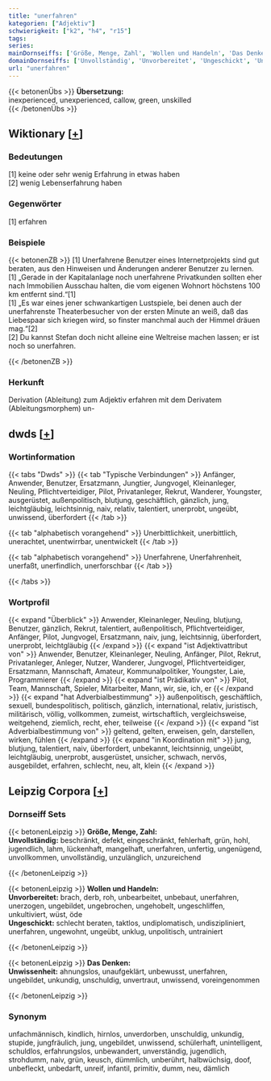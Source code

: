 ```yaml
---
title: "unerfahren"
kategorien: ["Adjektiv"]
schwierigkeit: ["k2", "h4", "r15"]
tags:
series:
mainDornseiffs: ['Größe, Menge, Zahl', 'Wollen und Handeln', 'Das Denken']
domainDornseiffs: ['Unvollständig', 'Unvorbereitet', 'Ungeschickt', 'Unwissenheit']
url: "unerfahren"
---
```


{{< betonenÜbs >}}
**Übersetzung:**  
inexperienced, unexperienced, callow, green, unskilled  
{{< /betonenÜbs >}}

## Wiktionary [[+](https://de.wiktionary.org/wiki/unerfahren)]

### Bedeutungen
[1] keine oder sehr wenig Erfahrung in etwas haben  
[2] wenig Lebenserfahrung haben  

### Gegenwörter
[1] erfahren  

### Beispiele
{{< betonenZB >}}
[1] Unerfahrene Benutzer eines Internetprojekts sind gut beraten, aus den Hinweisen und Änderungen anderer Benutzer zu lernen.  
[1] „Gerade in der Kapitalanlage noch unerfahrene Privatkunden sollten eher nach Immobilien Ausschau halten, die vom eigenen Wohnort höchstens 100 km entfernt sind.“[1]  
[1] „Es war eines jener schwankartigen Lustspiele, bei denen auch der unerfahrenste Theaterbesucher von der ersten Minute an weiß, daß das Liebespaar sich kriegen wird, so finster manchmal auch der Himmel dräuen mag.“[2]  
[2] Du kannst Stefan doch nicht alleine eine Weltreise machen lassen; er ist noch so unerfahren.  

{{< /betonenZB >}}
### Herkunft
Derivation (Ableitung) zum Adjektiv erfahren mit dem Derivatem (Ableitungsmorphem) un-  



## dwds [[+](https://www.dwds.de/wb/unerfahren)]

### Wortinformation
{{< tabs "Dwds" >}}
{{< tab "Typische Verbindungen" >}}
Anfänger, Anwender, Benutzer, Ersatzmann, Jungtier, Jungvogel, Kleinanleger, Neuling, Pflichtverteidiger, Pilot, Privatanleger, Rekrut, Wanderer, Youngster, ausgerüstet, außenpolitisch, blutjung, geschäftlich, gänzlich, jung, leichtgläubig, leichtsinnig, naiv, relativ, talentiert, unerprobt, ungeübt, unwissend, überfordert
{{< /tab >}}

{{< tab "alphabetisch vorangehend" >}}
Unerbittlichkeit, unerbittlich, unerachtet, unentwirrbar, unentwickelt
{{< /tab >}}

{{< tab "alphabetisch vorangehend" >}}
Unerfahrene, Unerfahrenheit, unerfaßt, unerfindlich, unerforschbar
{{< /tab >}}

{{< /tabs >}}

### Wortprofil
{{< expand "Überblick" >}} Anwender, Kleinanleger, Neuling, blutjung, Benutzer, gänzlich, Rekrut, talentiert, außenpolitisch, Pflichtverteidiger, Anfänger, Pilot, Jungvogel, Ersatzmann, naiv, jung, leichtsinnig, überfordert, unerprobt, leichtgläubig {{< /expand >}}
{{< expand "ist Adjektivattribut von" >}} Anwender, Benutzer, Kleinanleger, Neuling, Anfänger, Pilot, Rekrut, Privatanleger, Anleger, Nutzer, Wanderer, Jungvogel, Pflichtverteidiger, Ersatzmann, Mannschaft, Amateur, Kommunalpolitiker, Youngster, Laie, Programmierer {{< /expand >}}
{{< expand "ist Prädikativ von" >}} Pilot, Team, Mannschaft, Spieler, Mitarbeiter, Mann, wir, sie, ich, er {{< /expand >}}
{{< expand "hat Adverbialbestimmung" >}} außenpolitisch, geschäftlich, sexuell, bundespolitisch, politisch, gänzlich, international, relativ, juristisch, militärisch, völlig, vollkommen, zumeist, wirtschaftlich, vergleichsweise, weitgehend, ziemlich, recht, eher, teilweise {{< /expand >}}
{{< expand "ist Adverbialbestimmung von" >}} geltend, gelten, erweisen, geln, darstellen, wirken, fühlen {{< /expand >}}
{{< expand "in Koordination mit" >}} jung, blutjung, talentiert, naiv, überfordert, unbekannt, leichtsinnig, ungeübt, leichtgläubig, unerprobt, ausgerüstet, unsicher, schwach, nervös, ausgebildet, erfahren, schlecht, neu, alt, klein {{< /expand >}}

## Leipzig Corpora [[+](https://corpora.uni-leipzig.de/en/res?word=unerfahren&corpusId=deu_newscrawl-public_2018)]

### Dornseiff Sets
{{< betonenLeipzig >}}
**Größe, Menge, Zahl:**  
**Unvollständig:** beschränkt, defekt, eingeschränkt, fehlerhaft, grün, hohl, jugendlich, lahm, lückenhaft, mangelhaft, unerfahren, unfertig, ungenügend, unvollkommen, unvollständig, unzulänglich, unzureichend  

{{< /betonenLeipzig >}}


{{< betonenLeipzig >}}
**Wollen und Handeln:**  
**Unvorbereitet:** brach, derb, roh, unbearbeitet, unbebaut, unerfahren, unerzogen, ungebildet, ungebrochen, ungehobelt, ungeschliffen, unkultiviert, wüst, öde  
**Ungeschickt:** schlecht beraten, taktlos, undiplomatisch, undiszipliniert, unerfahren, ungewohnt, ungeübt, unklug, unpolitisch, untrainiert  

{{< /betonenLeipzig >}}


{{< betonenLeipzig >}}
**Das Denken:**  
**Unwissenheit:** ahnungslos, unaufgeklärt, unbewusst, unerfahren, ungebildet, unkundig, unschuldig, unvertraut, unwissend, voreingenommen  

{{< /betonenLeipzig >}}

### Synonym
unfachmännisch, kindlich, hirnlos, unverdorben, unschuldig, unkundig, stupide, jungfräulich, jung, ungebildet, unwissend, schülerhaft, unintelligent, schuldlos, erfahrungslos, unbewandert, unverständig, jugendlich, strohdumm, naiv, grün, keusch, dümmlich, unberührt, halbwüchsig, doof, unbefleckt, unbedarft, unreif, infantil, primitiv, dumm, neu, dämlich

